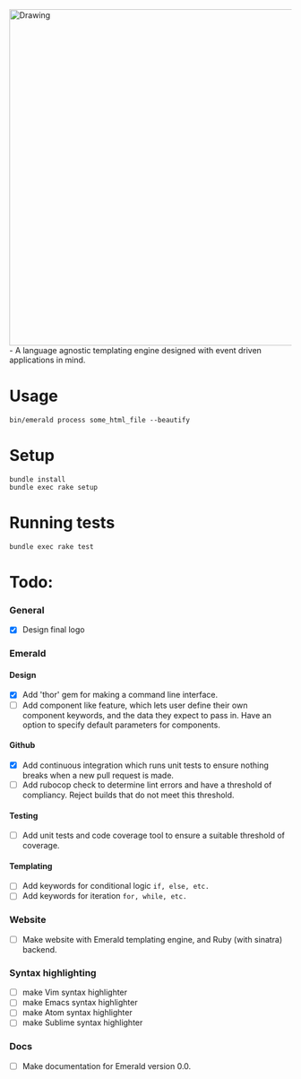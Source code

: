 <img src='emerald-logo.png' alt='Drawing' width='600px' />
- A language agnostic templating engine designed with event driven applications in mind.

# Usage
```
bin/emerald process some_html_file --beautify
```

# Setup
```
bundle install
bundle exec rake setup
```

# Running tests
```
bundle exec rake test
```


# Todo:
### General
- [x] Design final logo

### Emerald
#### Design
- [x] Add 'thor' gem for making a command line interface.
- [ ] Add component like feature, which lets user define their own component keywords, and the data they expect to pass in. Have an option to specify default parameters for components.

#### Github
- [x] Add continuous integration which runs unit tests to ensure nothing breaks when a new pull request is made.
- [ ] Add rubocop check to determine lint errors and have a threshold of compliancy. Reject builds that do not meet this threshold.

#### Testing
- [ ] Add unit tests and code coverage tool to ensure a suitable threshold of coverage.

#### Templating
- [ ] Add keywords for conditional logic `if, else, etc.`
- [ ] Add keywords for iteration `for, while, etc.`

### Website
- [ ] Make website with Emerald templating engine, and Ruby (with sinatra) backend.

### Syntax highlighting
- [ ] make Vim syntax highlighter
- [ ] make Emacs syntax highlighter
- [ ] make Atom syntax highlighter
- [ ] make Sublime syntax highlighter

### Docs
- [ ] Make documentation for Emerald version 0.0.
